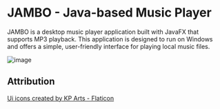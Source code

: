 # JAMBO - Java-based Music Player
JAMBO is a desktop music player application built with JavaFX that supports MP3 playback. This application is designed to run on Windows and offers a simple, user-friendly interface for playing local music files.

![image](https://github.com/user-attachments/assets/bb2eab12-8fbc-4b36-96eb-74b5ce2fe696)

## Attribution
<a href="https://www.flaticon.com/free-icons/ui" title="ui icons">Ui icons created by KP Arts - Flaticon</a>
